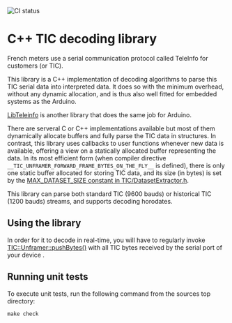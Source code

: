 ![CI status](https://github.com/lains/ticdecodecpp/actions/workflows/main.yml/badge.svg)

# C++ TIC decoding library

French meters use a serial communication protocol called TeleInfo for customers (or TIC).

This library is a C++ implementation of decoding algorithms to parse this TIC serial data into interpreted data.
It does so with the minimum overhead, without any dynamic allocation, and is thus also well fitted for embedded systems as the Arduino.

[LibTeleinfo](https://github.com/hallard/LibTeleinfo) is another library that does the same job for Arduino.

There are serveral C or C++ implementations available but most of them dynamically allocate buffers and fully parse the TIC data in structures.
In contrast, this library uses callbacks to user functions whenever new data is available, offering a view on a statically allocated buffer representing the data.
In its most efficient form (when compiler directive `__TIC_UNFRAMER_FORWARD_FRAME_BYTES_ON_THE_FLY__` is defined), there is only one static buffer allocated for storing TIC data, and its size (in bytes) is set by the [MAX_DATASET_SIZE constant in TIC/DatasetExtractor.h](include/TIC/DatasetExtractor.h).

This library can parse both standard TIC (9600 bauds) or historical TIC (1200 bauds) streams, and supports decoding horodates.

## Using the library

In order for it to decode in real-time, you will have to regularly invoke [TIC::Unframer::pushBytes()](include/TIC/Unframer.h) with all TIC bytes received by the serial port of your device .

## Running unit tests

To execute unit tests, run the following command from the sources top directory:
```
make check
```
